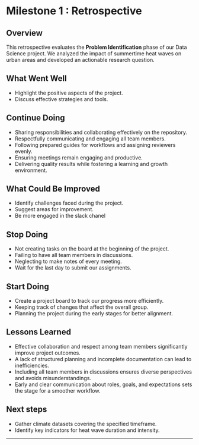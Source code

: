 # Milestone 1 : Retrospective

## Overview

This retrospective evaluates the **Problem Identification** phase of our
Data Science project. We analyzed the impact of summertime heat waves on
urban areas and developed an actionable research question.

## What Went Well

- Highlight the positive aspects of the project.
- Discuss effective strategies and tools.

## Continue Doing

- Sharing responsibilities and collaborating effectively on the repository.
- Respectfully communicating and engaging all team members.
- Following prepared guides for workflows and assigning reviewers evenly.
- Ensuring meetings remain engaging and productive.
- Delivering quality results while fostering a learning and growth environment.

## What Could Be Improved

- Identify challenges faced during the project.
- Suggest areas for improvement.
- Be more engaged in the slack chanel

## Stop Doing

- Not creating tasks on the board at the beginning of the project.
- Failing to have all team members in discussions.
- Neglecting to make notes of every meeting.
- Wait for the last day to submit our assignments.

## Start Doing

- Create a project board to track our progress more efficiently.
- Keeping track of changes that affect the overall group.
- Planning the project during the early stages for better alignment.

## Lessons Learned

- Effective collaboration and respect among team members significantly improve
project outcomes.
- A lack of structured planning and incomplete documentation can lead to
  inefficiencies.
- Including all team members in discussions ensures diverse perspectives and avoids
misunderstandings.
- Early and clear communication about roles, goals, and expectations sets the
stage for a smoother workflow.

## Next steps

- Gather climate datasets covering the specified timeframe.
- Identify key indicators for heat wave duration and intensity.

---
